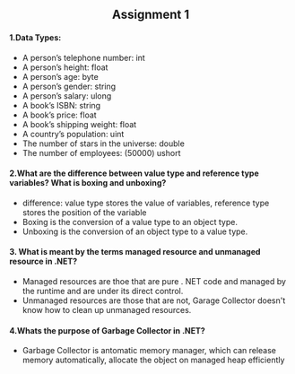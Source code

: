 <h2 align="center"> Assignment 1</h2>

#### 1.Data Types:
  - A person’s telephone number: int
  - A person’s height: float
  - A person’s age: byte
  - A person’s gender: string
  - A person’s salary: ulong
  - A book’s ISBN: string
  - A book’s price: float
  - A book’s shipping weight: float
  - A country’s population: uint
  - The number of stars in the universe: double
  - The number of employees: (50000) ushort

#### 2.What are the difference between value type and reference type variables? What is boxing and unboxing?
  - difference: value type stores the value of variables, reference type stores the position of the variable
  - Boxing is the conversion of a value type to an object type.
  - Unboxing is the conversion of an object type to a value type.


#### 3. What is meant by the terms managed resource and unmanaged resource in .NET?
  - Managed resources are thoe that are pure . NET code and managed by the runtime and are under its direct control.
  - Unmanaged resources are those that are not, Garage Collector doesn't know how to clean up unmanaged resources.

#### 4.Whats the purpose of Garbage Collector in .NET?
  - Garbage Collector is antomatic memory manager, which can release memory automatically, allocate the object on managed heap efficiently
